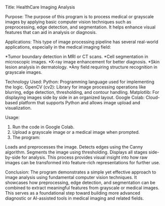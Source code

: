 Title:
  HealthCare Imaging Analysis
  
  Purpose:
    The purpose of this program is to process medical or grayscale images by applying basic computer vision techniques such as preprocessing, edge detection, and segmentation. It helps enhance visual features that can aid in analysis or diagnosis.
    
Applications:
This type of image processing pipeline has several real-world applications, especially in the medical imaging field:

*Tumor boundary detection in MRI or CT scans.
*Cell segmentation in microscopic images.
*X-ray image enhancement for better diagnosis.
*Skin lesion analysis in dermatology.
*Any field requiring structure recognition in grayscale images.

Technology Used:
Python: Programming language used for implementing the logic.
OpenCV (cv2): Library for image processing operations like blurring, edge detection, thresholding, and contour handling.
Matplotlib: For displaying images side by side in an organized layout.
Google Colab: Cloud-based platform that supports Python and allows image upload and visualization.

Usage:
1. Run the code in Google Colab.
2. Upload a grayscale image or a medical image when prompted.
3. The program:

Loads and preprocesses the image.
Detects edges using the Canny algorithm.
Segments the image using thresholding.
Displays all stages side-by-side for analysis.
This process provides visual insight into how raw images can be transformed into feature-rich representations for further use.

Conclusion:
The program demonstrates a simple yet effective approach to image analysis using fundamental computer vision techniques. It showcases how preprocessing, edge detection, and segmentation can be combined to extract meaningful features from grayscale or medical images. This serves as a foundational step toward building more advanced diagnostic or AI-assisted tools in medical imaging and related fields.
